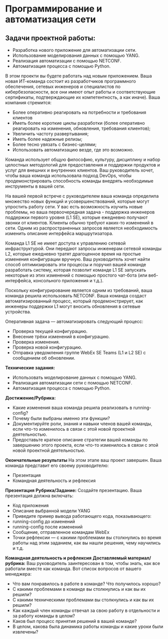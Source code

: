 # Программирование и автоматизация сети
## Задачи проектной работы:
- Разработка нового приложение для автоматизации сети.
- Использование моделирования данных с помощью YANG.
- Реализация автоматизации с помощью NETCONF.
- Автоматизация процесса с помощью Python.

В этом проекти вы будете работать над новым приложением. Ваша новая ИТ-команда состоит из разработчиков программного обеспечения, сетевых инженеров и специалистов по кибербезопасности, все они имеют опыт работы и соответствующие сертификаты, подтверждающие их компетентность, а как иначе). Ваша компания стремится:
- Более оперативно реагировать на потребности и требования клиентов
- Иметь более короткие циклы разработки (более оперативно реагировать на изменения, обновления, требования клиентов);
- Увеличить частоту развертывания;
- Иметь более надежные релизы;
- Более тесно увязать с бизнес-целями;
- Использовать автоматизацию везде, где это возможно.

Команда использует общую философию, культуру, дисциплину и набор целостных методологий для предоставления и поддержки продуктов и услуг для внешних и внутренних клиентов. Ваш руководитель хочет, чтобы ваша команда использовала подход DevOps, чтобы продемонстрировать способность команды внедрять необходимые инструменты в вашей сети.

На вашей первой встрече с руководителем ваша команда определила множество новых функций и усовершенствований, которые могут упростить работу сети. У вас есть возможность изучить новые проблемы, но ваша первоочередная задача - поддержка инженеров поддержки первого уровня (L1 SE), которые ежедневно получают звонки от клиентов. Клиенты обычно требуют каких-то изменений в сети. Одним из распространенных запросов является необходимость изменить описание интерфейса маршрутизатора.

Команда L1 SE не имеет доступа к управлению сетевой инфраструктурой. Они передают запросы инженерам сетевой команды L2, которые ежедневно тратят драгоценное время на простые изменения конфигурации вручную. Ваш руководитель хочет найти способ оптимизировать эти процессы и поручил вашей команде разработать систему, которая позволит команде L1 SE запускать некоторые из этих изменений с помощью простого чат-бота (или веб-интерфейса, консольного приложения и т.д.).

Поскольку конфигурирование является одним из требований, ваша команда решила использовать NETCONF. Ваша команда создаст автоматизированный процесс, который продемонстрирует, как инженеры поддержки L1 могут вносить обновления в сетевые устройства.

Оперативная задача — автоматизировать следующий процесс:
- Проверка текущей конфигурацию.
- Внесение трёхи изменений в конфигурацию.
- Проверка изменения.
- Проверка новой конфигурацию.
- Отправка уведомления группе WebEx SE Teams (L1 и L2 SE) с сообщением об обновлении.

**Технические задания:**
- Использовать моделирование данных с помощью YANG.
- Реализация автоматизации сети с помощью NETCONF.
- Автоматизация процесса с помощью Python.

**Достижение/Рубрика:**
- Какие изменения ваша команда решила реализовать в running-config?
- Почему были выбраны именно эти функции?
- Документируйте роли, знания и навыки членов вашей команды, если что-то изменилось в связи с этой новой проектной деятельностью.
- Предоставьте краткое описание стратегии вашей команды по завершению этого проекта, если что-то изменилось в связи с этой новой проектной деятельностью.

**Окончательные результаты**
На этом этапе ваш проект завершен. Ваша команда представит его своему руководителю:
- Презентация
- Командная деятельность и рефлексия

**Презентация**
**Рубрика/Задание:** Создайте презентацию. Ваша презентация должна включать:
- Код приложения
- Описание выбранной модели YANG
- Приведите пример вывода работающего кода, показывающего:
- running-config до изменений
- running-config после изменений
- Сообщение, отправленное командам WebEx
- Точки рефлексии — с какими проблемами вы столкнулись во время работы над этим заданием, как вы нашли решения, чему научились и т.д.

**Командная деятельность и рефлексия**
**Доставляемый материал/рубрика:** Ваш руководитель заинтересован в том, чтобы знать, как все работали вместе как команда. Вот список вопросов от вашего менеджера:
- Что вам понравилось в работе в команде? Что получилось хорошо?
- С какими проблемами в команде вы столкнулись и как вы их решили?
- С какими техническими проблемами вы столкнулись и как вы их решили?
- Как каждый член команды отвечал за свою работу в отдельности и за работу команды в целом?
- Каков был процесс принятия решений в вашей команде?
- В целом, какова была динамика работы команды и какие уроки были извлечены?
